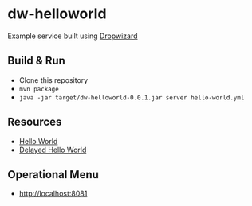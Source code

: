 # dw-helloworld

Example service built using [Dropwizard](http://dropwizard.io/)

## Build & Run

- Clone this repository
- `mvn package`
- `java -jar target/dw-helloworld-0.0.1.jar server hello-world.yml`

## Resources
- [Hello World](http://localhost:8080/hello-world)
- [Delayed Hello World](http://localhost:8080/hello-world/delayed)

## Operational Menu
- [http://localhost:8081](http://localhost:8081)


